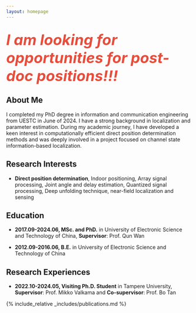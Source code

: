 ```yaml
---
layout: homepage
---
```


## <i style="color:#e74d3c; font-size: 40px;">I am looking for opportunities for post-doc positions!!!</i>


## About Me

I completed my PhD degree in information and communication engineering from UESTC in June of 2024. I have a strong background in localization and parameter estimation. During my academic journey, I have developed a keen interest in computationally efficient direct position determination methods and was deeply involved in a project focused on channel state information-based localization.

## Research Interests

- **Direct position determination**, Indoor positioning, Array signal processing, Joint angle and delay estimation, Quantized signal processing, Deep unfolding technique, near-field localization and sensing


## Education

- **2017.09-2024.06, MSc. and PhD.** in
University of Electronic Science and Technology of China, **Supervisor**: Prof. Qun Wan

- **2012.09-2016.06, B.E.** in
University of Electronic Science and Technology of China

## Research Experiences

- **2022.10-2024.05, Visiting Ph.D. Student** in
Tampere University, **Supervisor**: Prof. Mikko Valkama and **Co-supervisor**: Prof. Bo Tan

{% include_relative _includes/publications.md %}


